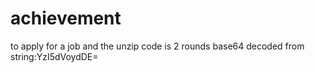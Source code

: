 # achievement
to apply for a job and the unzip code is 2 rounds base64 decoded from string:YzI5dVoydDE=

